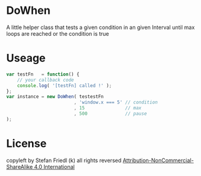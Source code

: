 # DoWhen
A little helper class that tests a given condition in an given Interval until max loops are reached or the condition is true

# Useage
```javascript
var testFn   = function() {
	// your callback code
	console.log( '[testFn] called !' );
};
var instance = new DoWhen( testestFn
                         , 'window.x === 5' // condition
                         , 15               // max
                         , 500              // pause
);
```

# License
copyleft by Stefan Friedl (k) all rights reversed
[Attribution-NonCommercial-ShareAlike 4.0 International](http://creativecommons.org/licenses/by-nc-sa/4.0/)